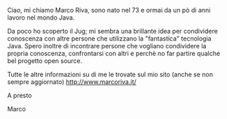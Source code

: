 Ciao,
mi chiamo Marco Riva, sono nato nel 73 e ormai da un pò di anni lavoro nel mondo Java.

Da poco ho scoperto il Jug; mi sembra una brillante idea per condividere conoscenza con altre persone che utilizzano la "fantastica" tecnologia Java.
Spero inoltre di incontrare persone che vogliano condividere la propria conoscenza, confrontarsi con altri e perchè no far partire qualche bel progetto open source. 
 
Tutte le altre informazioni su di me le trovate sul mio sito (anche se non sempre aggiornato) http://www.marcoriva.it/

A presto

Marco 

